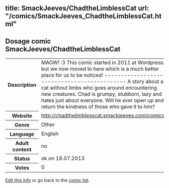 title: SmackJeeves/ChadtheLimblessCat
url: "/comics/SmackJeeves_ChadtheLimblessCat.html"
---
Dosage comic SmackJeeves/ChadtheLimblessCat
-----------------------------------------

<p id="msg"></p>
<script type="text/javascript">
if (window.location.search === '?edit_info_mail=sent_ok') {
  var elem = document.getElementById("msg");
  elem.innerHTML = 'Edited information sucessfully sent for review, which is usually done daily. Thanks!';
  elem.className = 'ok';
}
</script>
<table class="comicinfo">
<tr>
<th>Description</th><td>MAOW! :3 This comic started in 2011 at Wordpress but we now moved to here which is a much better place for us to be noticed! -------------------------------------------- A story about a cat without limbs who goes around encountering new creatures. Chad is grumpy, stubborn, lazy and hates just about everyone. Will he ever open up and return the kindness of those who gave it to him?</td>
</tr>
<tr>
<th>Website</th><td><a href="http://chadthelimblesscat.smackjeeves.com/comics/">http://chadthelimblesscat.smackjeeves.com/comics/</a></td>
</tr>
<tr>
<th>Genre</th><td>Other</td>
</tr>
<tr>
<th>Language</th><td>English</td>
</tr>
<tr>
<th>Adult content</th><td>no</td>
</tr>
<tr>
<th>Status</th><td>ok on 18.07.2013</td>
</tr>
<tr>
<th>Votes</th><td>0</td>
</tr>
</table>

[Edit this info](SmackJeeves_ChadtheLimblessCat_edit.html) or go back to the [comic list](../comic-index.html).
